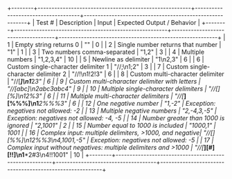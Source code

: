 +--------+-------------------------------------------------------+------------------------------------+---------------------------------------------------------+
| Test # | Description                                           | Input                              | Expected Output / Behavior                               |
+--------+-------------------------------------------------------+------------------------------------+---------------------------------------------------------+
|   1    | Empty string returns 0                                | ""                                 | 0                                                       |
|   2    | Single number returns that number                     | "1"                                | 1                                                       |
|   3    | Two numbers comma-separated                           | "1,2"                              | 3                                                       |
|   4    | Multiple numbers                                      | "1,2,3,4"                          | 10                                                      |
|   5    | Newline as delimiter                                  | "1\n2,3"                            | 6                                                       |
|   6    | Custom single-character delimiter 1                   | "//;\n1;2"                         | 3                                                       |
|   7    | Custom single-character delimiter 2                   | "//!\n1!2!3"                       | 6                                                       |
|   8    | Custom multi-character delimiter                      | "//[***]\n1***2***3"               | 6                                                       |
|   9    | Custom multi-character delimiter with letters         | "//[abc]\n2abc3abc4"               | 9                                                       |
|   10   | Multiple single-character delimiters                  | "//[*][%]\n1*2%3"                  | 6                                                       |
|   11   | Multiple multi-character delimiters                   | "//[***][%%%]\n1***2%%%3"         | 6                                                       |
|   12   | One negative number                                   | "1,-2"                             | Exception: negatives not allowed: -2                    |
|   13   | Multiple negative numbers                             | "2,-4,3,-5"                        | Exception: negatives not allowed: -4, -5                |
|   14   | Number greater than 1000 is ignored                   | "2,1001"                           | 2                                                       |
|   15   | Number equal to 1000 is included                      | "1000,1"                           | 1001                                                    |
|   16   | Complex input: multiple delimiters, >1000, and negative| "//[**][%%]\n1**2%%3\n4,1001,-5"    | Exception: negatives not allowed: -5                    |
|   17   | Complex input without negatives: multiple delimiters and >1000 | "//[***][#][!!]\n1***2#3\n4!!1001" | 10                                                      |
+--------+-------------------------------------------------------+------------------------------------+---------------------------------------------------------+
